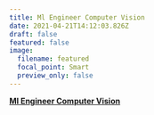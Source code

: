 ```yaml
---
title: Ml Engineer Computer Vision
date: 2021-04-21T14:12:03.826Z
draft: false
featured: false
image:
  filename: featured
  focal_point: Smart
  preview_only: false
---
```

**[Ml Engineer Computer Vision](https://www.linkedin.com/feed/)**[](https://www.linkedin.com/feed/)